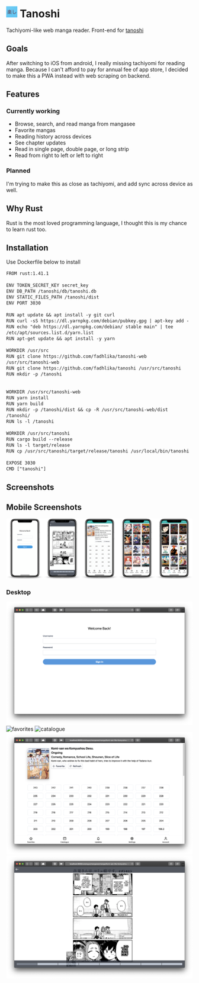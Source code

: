 # <img src="static/apple-touch-icon.png" alt="" width="30" height=30/> Tanoshi
Tachiyomi-like web manga reader. Front-end for [tanoshi](https://github.com/fadhlika/tanoshi)

## Goals
After switching to iOS from android, I really missing tachiyomi for reading manga.
Because I can't afford to pay for annual fee of app store, 
I decided to make this a PWA instead with web scraping on backend.

## Features
### Currently working
- Browse, search, and read manga from mangasee
- Favorite mangas
- Reading history across devices
- See chapter updates
- Read in single page, double page, or long strip
- Read from right to left or left to right
### Planned
I'm trying to make this as close as tachiyomi, and add sync across device as well.

## Why Rust
Rust is the most loved programming language, I thought this is my chance to learn rust too.

## Installation
Use Dockerfile below to install
```
FROM rust:1.41.1

ENV TOKEN_SECRET_KEY secret_key
ENV DB_PATH /tanoshi/db/tanoshi.db
ENV STATIC_FILES_PATH /tanoshi/dist
ENV PORT 3030

RUN apt update && apt install -y git curl
RUN curl -sS https://dl.yarnpkg.com/debian/pubkey.gpg | apt-key add -
RUN echo "deb https://dl.yarnpkg.com/debian/ stable main" | tee /etc/apt/sources.list.d/yarn.list
RUN apt-get update && apt install -y yarn

WORKDIR /usr/src
RUN git clone https://github.com/fadhlika/tanoshi-web /usr/src/tanoshi-web
RUN git clone https://github.com/fadhlika/tanoshi /usr/src/tanoshi
RUN mkdir -p /tanoshi


WORKDIR /usr/src/tanoshi-web
RUN yarn install
RUN yarn build
RUN mkdir -p /tanoshi/dist && cp -R /usr/src/tanoshi-web/dist /tanoshi/
RUN ls -l /tanoshi

WORKDIR /usr/src/tanoshi
RUN cargo build --release
RUN ls -l target/release
RUN cp /usr/src/tanoshi/target/release/tanoshi /usr/local/bin/tanoshi

EXPOSE 3030
CMD ["tanoshi"]
```

## Screenshots
## Mobile Screenshots
![favorites](screenshots/mobile.png)

### Desktop
![login](screenshots/login.png)
![favorites](screenshots/favorites.png)
![catalogue](screenshots/catalogue.png)
![detail](screenshots/detail.png)
![reader](screenshots/reader.png)
